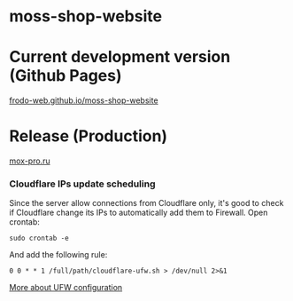 # moss-shop-website
# Current development version (Github Pages)
[frodo-web.github.io/moss-shop-website](https://frodo-web.github.io/moss-shop-website/) 
# Release (Production)
[mox-pro.ru](https://mox-pro.ru) 
### Cloudflare IPs update scheduling
Since the server allow connections from Cloudflare only, it's good to check if Cloudflare change its IPs to automatically add them to Firewall.
Open crontab:
````
sudo crontab -e

````
And add the following rule:
````
0 0 * * 1 /full/path/cloudflare-ufw.sh > /dev/null 2>&1
````
[More about UFW configuration](https://github.com/Frodo-Web/frodo-tips/blob/main/ufw%20allow%20only%20cloudflare%20and%20ssh%20connections/ufw-cloudflare-and-ssh.md)
